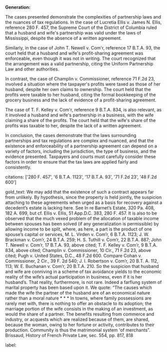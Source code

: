 **Generation:**



The cases presented demonstrate the complexities of partnership laws and the nuances of tax regulations. In the case of Lucretia Ellis v. James N. Ellis, reference 280 F. 457, the Supreme Court of the District of Columbia ruled that a husband and wife's partnership was valid under the laws of Mississippi, despite the absence of a written agreement.

Similarly, in the case of John T. Newell v. Com'r, reference 17 B.T.A. 93, the court held that a husband and wife's profit-sharing agreement was enforceable, even though it was not in writing. The court recognized that the arrangement was a valid partnership, citing the Uniform Partnership Law and other authorities.

In contrast, the case of Champlin v. Commissioner, reference 71 F.2d 23, involved a situation where the taxpayer's profits were taxed as those of her husband, despite her own claims to ownership. The court held that the profits were taxable to her husband, citing the formal bookkeeping of the grocery business and the lack of evidence of a profit-sharing agreement.

The case of T. F. Kelley v. Com'r, reference 9 B.T.A. 834, is also relevant, as it involved a husband and wife's partnership in a business, with the wife claiming a share of the profits. The court held that the wife's share of the profits was taxable to her, despite the lack of a written agreement.

In conclusion, the cases demonstrate that the laws surrounding partnerships and tax regulations are complex and nuanced, and that the existence and enforceability of a partnership agreement can depend on a variety of factors, including the jurisdiction, the type of business, and the evidence presented. Taxpayers and courts must carefully consider these factors in order to ensure that the tax laws are applied fairly and consistently.



citations: ['280 F. 457', '6 B.T.A. 1123', '17 B.T.A. 93', '71 F.2d 23', '48 F.2d 600']

gold_text: We may add that the existence of such a contract appears far from unlikely. By hypothesis, since the property is held jointly, the suspicion attaching to these agreements when urged as a basis for recovery against a decedent’s estate is lacking here. See In re Barnet’s Estate, 320 Pa. 408, 182 A. 699, but cf. Ellis v. Ellis, 51 App.D.C. 383, 280 F. 457. It is also to be observed that the much vexed problem of the allocation of taxable income between spouses has been solved (if any generalization is permissible) by allowing income to be split, where, as here, a part is the product of one spouse’s capital or services, M. L. Virden v. Com’r, 6 B.T.A. 1123; J. W. Brackman v. Com’r, 24 B.T.A. 259; H. S. Tuthill v. Com’r, 22 B.T.A. 887; John T. Newell v. Com’r, 17 B.T.A. 93, above cited; T. F. Kelley v. Com’r, 9 B.T.A. 834, above cited; Champlin v. Commissioner, 10 Cir., 71 F.2d 23, above cited; Pugh v. United States, D.C., 48 F.2d 600. Compare Cohan v. Commissioner, 2 Cir., 39 F. 2d 540; J. I. Robertson v. Com’r, 20 B.T. A. 112, 113; W. E. Buchanan v. Com’r, 20 B.T.A. 210. So the suspicion that husband and wife are conniving in a scheme of tax avoidance yields to the economic reality of the wife’s actual participation in business, even if it is her husband’s. That reality, furthermore, is not rare. Indeed a farflung system of marital property has been based upon it. We quote: “The causes which made the wife the partner of the husband are of an economical nature rather than a moral nature * * * In towns, where family possessions are rarely met with, there is nothing to offer an obstacle to its adoption; the marriage portion of the wife consists in the making of an investment, as would the share of a partner. The benefits resulting from commerce and industry, or acquests which are realized because of them, are shared, because the woman, owing to her fortune or activity, contributes to their production. Community is thus the matrimonial system 'of merchants”. Brissaud, History of French Private Law, sec. 554, pp. 817, 818

label: 